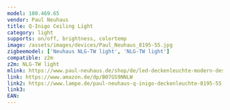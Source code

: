 ```yaml
---
model: 100.469.65
vendor: Paul Neuhaus 
title: Q-Inigo Ceiling Light
category: light
supports: on/off, brightness, colortemp
image: /assets/images/devices/Paul_Neuhaus_8195-55.jpg
zigbeemodel: ['Neuhaus NLG-TW light', 'NLG-TW light']
compatible: z2m
z2m: NLG-TW light
mlink: https://www.paul-neuhaus.de/shop/de/led-deckenleuchte-modern-design-stahl-100-469-58.html
link: https://www.amazon.de/dp/B07GS9NNLW
link2: https://www.lampe.de/paul-neuhaus-q-inigo-deckenleuchte-8195-55.html
link3: 
EAN: 
---
```

